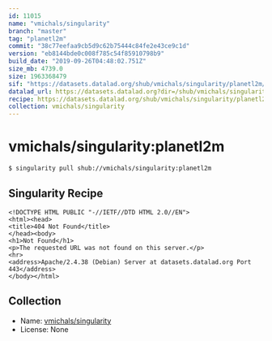 ```yaml
---
id: 11015
name: "vmichals/singularity"
branch: "master"
tag: "planetl2m"
commit: "38c77eefaa9cb5d9c62b75444c84fe2e43ce9c1d"
version: "eb8144bde0c008f785c54f85910798b9"
build_date: "2019-09-26T04:48:02.751Z"
size_mb: 4739.0
size: 1963368479
sif: "https://datasets.datalad.org/shub/vmichals/singularity/planetl2m/2019-09-26-38c77eef-eb8144bd/eb8144bde0c008f785c54f85910798b9.sif"
datalad_url: https://datasets.datalad.org?dir=/shub/vmichals/singularity/planetl2m/2019-09-26-38c77eef-eb8144bd/
recipe: https://datasets.datalad.org/shub/vmichals/singularity/planetl2m/2019-09-26-38c77eef-eb8144bd/Singularity
collection: vmichals/singularity
---
```


# vmichals/singularity:planetl2m

```bash
$ singularity pull shub://vmichals/singularity:planetl2m
```

## Singularity Recipe

```singularity
<!DOCTYPE HTML PUBLIC "-//IETF//DTD HTML 2.0//EN">
<html><head>
<title>404 Not Found</title>
</head><body>
<h1>Not Found</h1>
<p>The requested URL was not found on this server.</p>
<hr>
<address>Apache/2.4.38 (Debian) Server at datasets.datalad.org Port 443</address>
</body></html>
```

## Collection

 - Name: [vmichals/singularity](https://github.com/vmichals/singularity)
 - License: None

